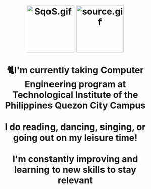 <div id="header" align="center">
  <h1><img src="https://i.gifer.com/SqoS.gif" alt="SqoS.gif" width="150" height="150" /><Hello there, I'm Kenn Jie Valleser :3</h1>
  <img src="https://media0.giphy.com/media/ea74cjF0jieXu/source.gif" alt="source.gif" width="150" height="150" />
  <p>🐈I'm currently taking Computer Engineering program at Technological Institute of the Philippines Quezon City Campus <br><br>I do reading, dancing, singing, or going out on my leisure time!<br><br>I'm constantly improving and learning to new skills to stay relevant<br><br></p>
</div>

